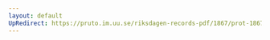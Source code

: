```yaml
---
layout: default
UpRedirect: https://pruto.im.uu.se/riksdagen-records-pdf/1867/prot-1867--ak--322/prot-1867--ak--322_000.pdf
---
```

